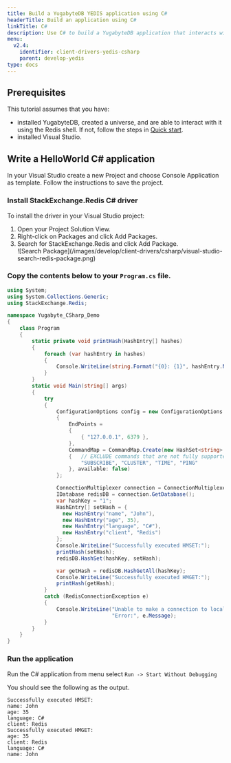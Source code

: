 ```yaml
---
title: Build a YugabyteDB YEDIS application using C#
headerTitle: Build an application using C#
linkTitle: C#
description: Use C# to build a YugabyteDB application that interacts with YEDIS
menu:
  v2.4:
    identifier: client-drivers-yedis-csharp
    parent: develop-yedis
type: docs
---
```


## Prerequisites

This tutorial assumes that you have:

- installed YugabyteDB, created a universe, and are able to interact with it using the Redis shell. If not, follow the steps in [Quick start](../../../../quick-start).
- installed Visual Studio.

## Write a HelloWorld C# application

In your Visual Studio create a new Project and choose Console Application as template. Follow the instructions to save the project.

### Install StackExchange.Redis C# driver

To install the driver in your Visual Studio project:

<ol>
  <li>Open your Project Solution View.</li>
  <li>Right-click on Packages and click Add Packages.</li>
  <li>Search for StackExchange.Redis and click Add Package.</li>
  ![Search Package](/images/develop/client-drivers/csharp/visual-studio-search-redis-package.png)
</ol>

### Copy the contents below to your `Program.cs` file.

```cs
using System;
using System.Collections.Generic;
using StackExchange.Redis;

namespace Yugabyte_CSharp_Demo
{
    class Program
    {
        static private void printHash(HashEntry[] hashes)
        {
            foreach (var hashEntry in hashes)
            {
                Console.WriteLine(string.Format("{0}: {1}", hashEntry.Name, hashEntry.Value));
            }
        }
        static void Main(string[] args)
        {
            try
            {
                ConfigurationOptions config = new ConfigurationOptions
                {
                    EndPoints =
                    {
                        { "127.0.0.1", 6379 },
                    },
                    CommandMap = CommandMap.Create(new HashSet<string>
                    {   // EXCLUDE commands that are not fully supported on YugabyteDB side.
                        "SUBSCRIBE", "CLUSTER", "TIME", "PING"
                    }, available: false)
                };

                ConnectionMultiplexer connection = ConnectionMultiplexer.Connect(config);
                IDatabase redisDB = connection.GetDatabase();
                var hashKey = "1";
                HashEntry[] setHash = {
                  new HashEntry("name", "John"),
                  new HashEntry("age", 35),
                  new HashEntry("language", "C#"),
                  new HashEntry("client", "Redis")
                };
                Console.WriteLine("Successfully executed HMSET:");
                printHash(setHash);
                redisDB.HashSet(hashKey, setHash);

                var getHash = redisDB.HashGetAll(hashKey);
                Console.WriteLine("Successfully executed HMGET:");
                printHash(getHash);
            }
            catch (RedisConnectionException e)
            {
                Console.WriteLine("Unable to make a connection to local YugabyteDB. " +
                                  "Error:", e.Message);
            }
        }
    }
}
```

### Run the application

Run the C# application from menu select `Run -> Start Without Debugging`

You should see the following as the output.

```
Successfully executed HMSET:
name: John
age: 35
language: C#
client: Redis
Successfully executed HMGET:
age: 35
client: Redis
language: C#
name: John
```
